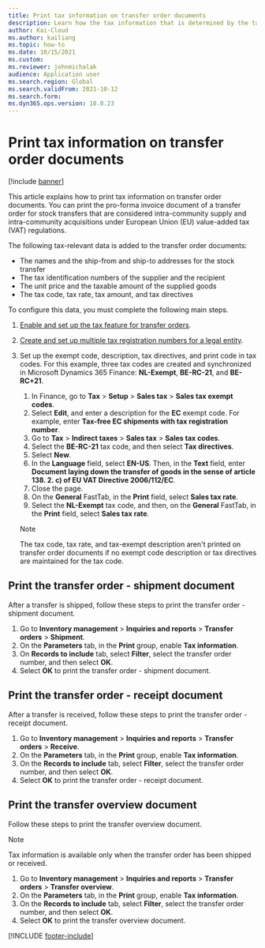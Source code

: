 ```yaml
---
title: Print tax information on transfer order documents
description: Learn how the tax information that is determined by the tax calculation service can be printed on transfer order documents.
author: Kai-Cloud
ms.author: kailiang
ms.topic: how-to
ms.date: 10/15/2021
ms.custom: 
ms.reviewer: johnmichalak
audience: Application user
ms.search.region: Global
ms.search.validFrom: 2021-10-12
ms.search.form:
ms.dyn365.ops.version: 10.0.23
---
```


# Print tax information on transfer order documents

[!include [banner](../../includes/banner.md)]

This article explains how to print tax information on transfer order documents. You can print the pro-forma invoice document of a transfer order for stock transfers that are considered intra-community supply and intra-community acquisitions under European Union (EU) value-added tax (VAT) regulations. 

The following tax-relevant data is added to the transfer order documents:

- The names and the ship-from and ship-to addresses for the stock transfer
- The tax identification numbers of the supplier and the recipient
- The unit price and the taxable amount of the supplied goods
- The tax code, tax rate, tax amount, and tax directives

To configure this data, you must complete the following main steps.

1. [Enable and set up the tax feature for transfer orders](Tax-feature-support-for-transfer-order.md).
2. [Create and set up multiple tax registration numbers for a legal entity](emea-multiple-vat-registration-numbers.md).
3. Set up the exempt code, description, tax directives, and print code in tax codes. For this example, three tax codes are created and synchronized in Microsoft Dynamics 365 Finance: **NL-Exempt**, **BE-RC-21**, and **BE-RC+21**.

    1. In Finance, go to **Tax** \> **Setup** \> **Sales tax** \> **Sales tax exempt codes**.
    2. Select **Edit**, and enter a description for the **EC** exempt code. For example, enter **Tax-free EC shipments with tax registration number**.
    3. Go to **Tax** \> **Indirect taxes** \> **Sales tax** \> **Sales tax codes**.
    4. Select the **BE-RC-21** tax code, and then select **Tax directives**.
    5. Select **New**.
    6. In the **Language** field, select **EN-US**. Then, in the **Text** field, enter **Document laying down the transfer of goods in the sense of article 138. 2. c) of EU VAT Directive 2006/112/EC**.
    7. Close the page.
    8. On the **General** FastTab, in the **Print** field, select **Sales tax rate**.
    8. Select the **NL-Exempt** tax code, and then, on the **General** FastTab, in the **Print** field, select **Sales tax rate**.

    > [!NOTE] 
    > The tax code, tax rate, and tax-exempt description aren't printed on transfer order documents if no exempt code description or tax directives are maintained for the tax code.

## Print the transfer order - shipment document

After a transfer is shipped, follow these steps to print the transfer order - shipment document.

1. Go to **Inventory management** \> **Inquiries and reports** \> **Transfer orders** \> **Shipment**.
2. On the **Parameters** tab, in the **Print** group, enable **Tax information**.
3. On **Records to include** tab, select **Filter**, select the transfer order number, and then select **OK**.
4. Select **OK** to print the transfer order - shipment document.

## Print the transfer order - receipt document

After a transfer is received, follow these steps to print the transfer order - receipt document.

1. Go to **Inventory management** \> **Inquiries and reports** \> **Transfer orders** \> **Receive**.
2. On the **Parameters** tab, in the **Print** group, enable **Tax information**.
3. On the **Records to include** tab, select **Filter**, select the transfer order number, and then select **OK**.
4. Select **OK** to print the transfer order - receipt document.

## Print the transfer overview document

Follow these steps to print the transfer overview document.

> [!NOTE]
> Tax information is available only when the transfer order has been shipped or received.

1. Go to **Inventory management** \> **Inquiries and reports** \> **Transfer orders** \> **Transfer overview**.
2. On the **Parameters** tab, in the **Print** group, enable **Tax information**.
3. On the **Records to include** tab, select **Filter**, select the transfer order number, and then select **OK**.
4. Select **OK** to print the transfer overview document.

[!INCLUDE [footer-include](../../../includes/footer-banner.md)]
